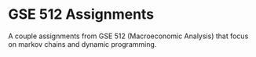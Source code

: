 # GSE 512 Assignments
 A couple assignments from GSE 512 (Macroeconomic Analysis) that focus on markov chains and dynamic programming.
